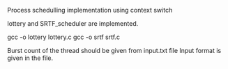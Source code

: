 Process schedulling implementation using context switch

lottery and SRTF_scheduler are implemented. 

gcc -o lottery lottery.c
gcc -o srtf srtf.c

Burst count of the thread should be given from input.txt file Input format is given in the file.

